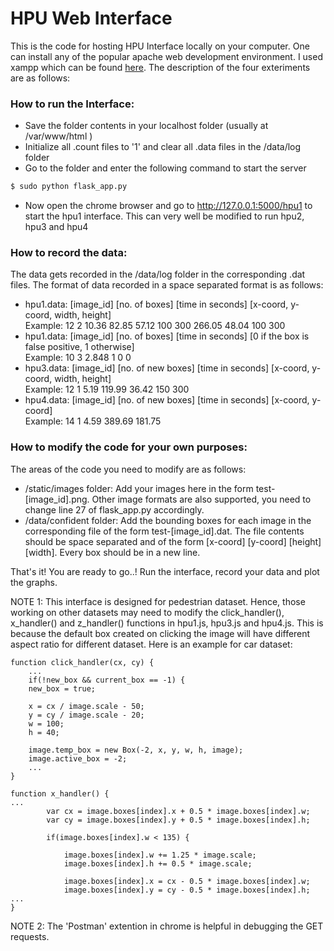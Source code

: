# HPU Web Interface

This is the code for hosting HPU Interface locally on your computer. One can install any of the popular apache web development environment. I used xampp which can be found [here]. The description of the four exteriments are as follows:

### How to run the Interface:
* Save the folder contents in your localhost folder (usually at /var/www/html )
* Initialize all .count files to '1' and clear all .data files in the /data/log folder
* Go to the folder and enter the following command to start the server
```sh
$ sudo python flask_app.py
```
* Now open the chrome browser and go to http://127.0.0.1:5000/hpu1 to start the hpu1 interface. This can very well be modified to run hpu2, hpu3 and hpu4

### How to record the data:

The data gets recorded in the /data/log folder in the corresponding .dat files. The format of data recorded in a space separated format is as follows:
* hpu1.data: [image_id] [no. of boxes] [time in seconds] [x-coord, y-coord, width, height]  
Example: 12 2 10.36 82.85 57.12 100 300 266.05 48.04 100 300  
* hpu1.data: [image_id] [no. of boxes] [time in seconds] [0 if the box is false positive, 1 otherwise]        
Example: 10 3 2.848 1 0 0
* hpu3.data: [image_id] [no. of new boxes] [time in seconds] [x-coord, y-coord, width, height]                  
Example: 12 1 5.19 119.99 36.42 150 300
* hpu4.data: [image_id] [no. of new boxes] [time in seconds] [x-coord, y-coord]                   
Example: 14 1 4.59 389.69 181.75

### How to modify the code for your own purposes:

The areas of the code you need to modify are as follows:
* /static/images folder: Add your images here in the form test-[image_id].png. Other image formats are also supported, you need to change line 27 of flask_app.py accordingly. 
* /data/confident folder: Add the bounding boxes for each image in the corresponding file of the form test-[image_id].dat. The file contents should be space separated and of the form [x-coord] [y-coord] [height] [width]. Every box should be in a new line. 

That's it! You are ready to go..! Run the interface, record your data and plot the graphs. 

NOTE 1: This interface is designed for pedestrian dataset. Hence, those working on other datasets may need to modify the click_handler(), x_handler() and z_handler() functions in hpu1.js, hpu3.js and hpu4.js. This is because the default box created on clicking the image will have different aspect ratio for different dataset. Here is an example for car dataset: 



	function click_handler(cx, cy) {
	    ...
	    if(!new_box && current_box == -1) {
		new_box = true;

		x = cx / image.scale - 50;
		y = cy / image.scale - 20;
		w = 100;
		h = 40;

		image.temp_box = new Box(-2, x, y, w, h, image);
		image.active_box = -2;
		...
	}
	
	function x_handler() {
    ...
			var cx = image.boxes[index].x + 0.5 * image.boxes[index].w;
			var cy = image.boxes[index].y + 0.5 * image.boxes[index].h;

			if(image.boxes[index].w < 135) {

				image.boxes[index].w += 1.25 * image.scale;
				image.boxes[index].h += 0.5 * image.scale;

				image.boxes[index].x = cx - 0.5 * image.boxes[index].w;
				image.boxes[index].y = cy - 0.5 * image.boxes[index].h;
    ...
	}

NOTE 2: The 'Postman' extention in chrome is helpful in debugging the GET requests. 

[here]: https://www.apachefriends.org/download.html
	







